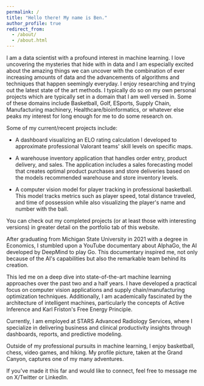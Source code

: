 ```yaml
---
permalink: /
title: "Hello there! My name is Ben."
author_profile: true
redirect_from:
  - /about/
  - /about.html
---
```


I am a data scientist with a profound interest in machine learning. I love uncovering the mysteries that hide with in data and I am especially excited about the amazing things we can uncover with the combination of ever increasing amounts of data and the advancements of algorithms and techniques that happen seemingly everyday. I enjoy researching and trying out the latest state of the art methods. I typically do so on my own personal projects which are typically set in a domain that I am well versed in. Some of these domains include Basketball, Golf, ESports, Supply Chain, Manufacturing machinery, Healthcare/bioinformatics, or whatever else peaks my interest for long enough for me to do some research on.

Some of my current/recent projects include:

- A dashboard visualizing an ELO rating calculation I developed to approximate professional Valorant teams' skill levels on specific maps.

- A warehouse inventory application that handles order entry, product delivery, and sales. The application includes a sales forecasting model that creates optimal product purchases and store deliveries based on the models recommended warehouse and store inventory levels.

- A computer vision model for player tracking in professional basketball. This model tracks metrics such as player speed, total distance traveled, and time of possession while also visualizing the player's name and number with the ball.

You can check out my completed projects (or at least those with interesting versions) in greater detail on the portfolio tab of this website.

After graduating from Michigan State University in 2021 with a degree in Economics, I stumbled upon a YouTube documentary about AlphaGo, the AI developed by DeepMind to play Go. This documentary inspired me, not only because of the AI's capabilities but also the remarkable team behind its creation.

This led me on a deep dive into state-of-the-art machine learning approaches over the past two and a half years. I have developed a practical focus on computer vision applications and supply chain/manufacturing optimization techniques. Additionally, I am academically fascinated by the architecture of intelligent machines, particularly the concepts of Active Inference and Karl Friston's Free Energy Principle.

Currently, I am employed at STARS Advanced Radiology Services, where I specialize in delivering business and clinical productivity insights through dashboards, reports, and predictive modeling.

Outside of my professional pursuits in machine learning, I enjoy basketball, chess, video games, and hiking. My profile picture, taken at the Grand Canyon, captures one of my many adventures.

If you’ve made it this far and would like to connect, feel free to message me on X/Twitter or LinkedIn.
